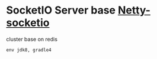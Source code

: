 SocketIO Server base [Netty-socketio](https://github.com/mrniko/netty-socketio)
===
cluster base on redis

```
env jdk8, gradle4 

```